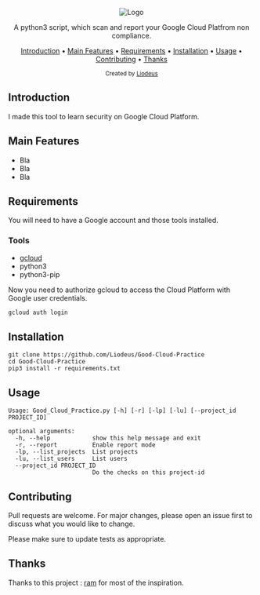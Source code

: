 <p align="center">
  <img src="https://github.com/Liodeus/Good-Cloud-Practice/blob/main/Images/logo.png" alt="Logo">
  
<p align="center">A python3 script, which scan and report your Google Cloud Platfrom non compliance.

<p align="center">
  <a href="#introduction">Introduction</a>
 • <a href="#main-features">Main Features</a>
 • <a href="#requirements">Requirements</a>
 • <a href="#installation">Installation</a>
 • <a href="#usage">Usage</a>
 • <a href="#contributing">Contributing</a>
 • <a href="#thanks">Thanks</a>
</p>

<div align="center">
  <sub>Created by
  <a href="https://liodeus.github.io/">Liodeus</a>
</div>

## Introduction

I made this tool to learn security on Google Cloud Platform.

## Main Features

- Bla
- Bla
- Bla

## Requirements

You will need to have a Google account and those tools installed.

### Tools

- [gcloud](https://cloud.google.com/sdk/docs/install#deb)
- python3
- python3-pip

Now you need to authorize gcloud to access the Cloud Platform with Google user credentials.

```bash
gcloud auth login
```

## Installation

```
git clone https://github.com/Liodeus/Good-Cloud-Practice
cd Good-Cloud-Practice
pip3 install -r requirements.txt
```

## Usage

```
Usage: Good_Cloud_Practice.py [-h] [-r] [-lp] [-lu] [--project_id PROJECT_ID]

optional arguments:
  -h, --help            show this help message and exit
  -r, --report          Enable report mode
  -lp, --list_projects  List projects
  -lu, --list_users     List users
  --project_id PROJECT_ID
                        Do the checks on this project-id
```

## Contributing

Pull requests are welcome. For major changes, please open an issue first to discuss what you would like to change.

Please make sure to update tests as appropriate.

## Thanks

Thanks to this project : [ram](https://github.com/BrunoReboul/ram) for most of the inspiration.

